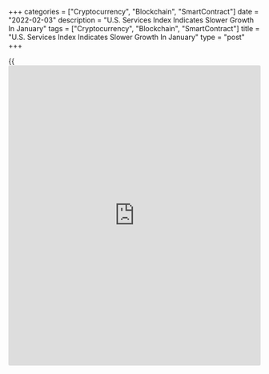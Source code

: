 +++
categories = ["Cryptocurrency", "Blockchain", "SmartContract"]
date = "2022-02-03"
description = "U.S. Services Index Indicates Slower Growth In January"
tags = ["Cryptocurrency", "Blockchain", "SmartContract"]
title = "U.S. Services Index Indicates Slower Growth In January"
type = "post"
+++

{{<iframe id="large-banner" src="https://www.bounty.group/#slide=21.0" width="100%" height="600" scrolling="no" style="border: 0px solid rgb(216, 221, 230); border-radius: 3px;">}}

A report released by the Institute for Supply Management on Thursday
showed a continued slowdown in the pace of growth in U.S. service sector
activity in the month of January.

The ISM said its services PMI dipped to 59.9 in January after slumping
to 62.3 in December, although a reading above 50 still indicates growth.
Economists had expected the index to drop to 59.5.

With the relatively modest decrease, the services PMI continued to give
back ground after reaching a record high of 68.4 in November.

The continued drop by the headline index reflected a notable slowdown in
the pace of growth in [business][1] activity, with the business activity
index tumbling to 59.9 in January from 68.3 in December.

The new orders index also edged down to 61.7 in January from 62.1 in
December, while the employment index fell to 52.3 from 54.7.

"Although there was a pullback for most of the subindexes in January,
the rate of growth remains strong for the services sector, which has
expanded for all but two of the last 144 months," said Anthony Nieves,
Chair of the ISM Services Business Survey Committee.

"Respondents continue to be impacted by [coronavirus][2] pandemic-
related supply chain issues, including capacity constraints, demand-pull
inflation, logistical challenges and labor shortages," he added.
"Moreover, the COVID-19 omicron variant has disrupted operations,
especially through reduced staffing levels."

The report also showed the prices index slipped to 82.3 in January from
83.9 in December, indicating a modest slowdown in the pace of price
growth.

Meanwhile, the supplier deliveries index rose to 65.7 in January from
63.9 in December, while the inventories index climbed to 49.4 from 46.7.

The ISM released a separate report earlier this week showing growth in
U.S. manufacturing activity also continued to slow in the month of
January.

The report said the manufacturing PMI fell to 57.6 in January from a
revised 58.8 in December. The index decreased for the third straight
month, slipping to its lowest level in over a year.

Economists had expected the manufacturing PMI to drop to 57.5 from the
58.7 originally reported for the previous month.

For comments and feedback [contact](https://www.playgroundfx.com/contact/): editorial@rtt[news](https://www.letsplayfx.com/blog/forex-news-website/).com

[Economic News][3]

 **What parts of the world are seeing the best (and worst) economic
performances lately? Click[here][4] to check out our [Econ Scorecard][4]
and find out! See up-to-the-moment [ranking](https://www.playgroundfx.com/blog/crypto-exchange-ranking/)s for the best and worst
performers in [GDP][5], [unemployment rate][6], [inflation][4] and much
more.**

   1. www.rtt[news](https://www.letsplayfx.com/blog/forex-news-website/).com/Content/Business.aspx
   2. www.rtt[news](https://www.letsplayfx.com/blog/forex-news-website/).com/list/coronavirus.aspx
   3. www.rtt[news](https://www.letsplayfx.com/blog/forex-news-website/).com/Content/EconomicNews.aspx
   4. www.rtt[news](https://www.letsplayfx.com/blog/forex-news-website/).com/economic-scorecard/world-rank/CPI/highest-performance.aspx
   5. www.rtt[news](https://www.letsplayfx.com/blog/forex-news-website/).com/economic-scorecard/world-rank/GDP/highest-performance.aspx
   6. www.rtt[news](https://www.letsplayfx.com/blog/forex-news-website/).com/economic-scorecard/world-rank/unemployment-rate/lowest-performance.aspx